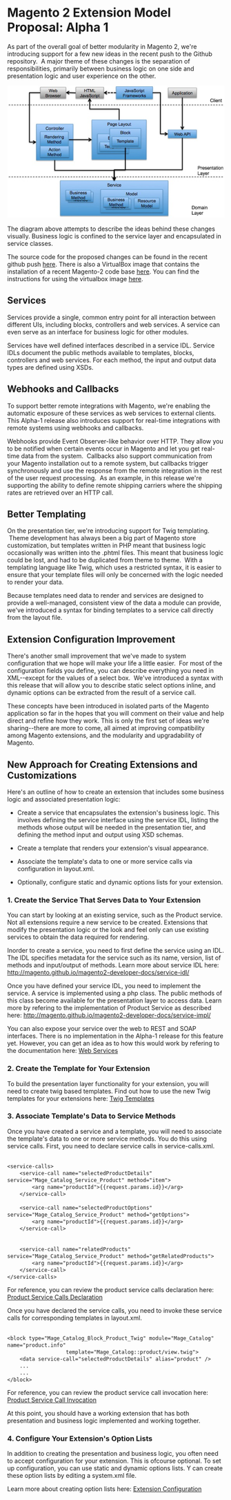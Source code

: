 Magento 2 Extension Model Proposal: Alpha 1
===========================================

As part of the overall goal of better modularity in Magento 2, we're introducing
support for a few new ideas in the recent push to the Github repository.  A
major theme of these changes is the separation of responsibilities, primarily
between business logic on one side and presentation logic and user experience on
the other.

![](</images/archExtensibility.png>)

The diagram above attempts to describe the ideas behind these changes visually.
Business logic is confined to the service layer and encapsulated in service
classes.

The source code for the proposed changes can be found in the recent github push
[here][4]. There is also a VirtualBox image that contains the installation of a
recent Magento-2 code base [here][5]. You can find the instructions for using
the virtualbox image [here][6].

[4]: <https://github.com/magento/magento2>

[5]: <https://ebay.box.com/s/a2k6twcsoappu4zv5lsq>

[6]: <http://praveenck.github.io/docs/vmimage/>

Services
--------

Services provide a single, common entry point for all interaction between
different UIs, including blocks, controllers and web services. A service can
even serve as an interface for business logic for other modules.

Services have well defined interfaces described in a service IDL. Service IDLs
document the public methods available to templates, blocks, controllers and web
services. For each method, the input and output data types are defined using
XSDs.

Webhooks and Callbacks
----------------------

To support better remote integrations with Magento, we're enabling the automatic
exposure of these services as web services to external clients. This Alpha-1
release also introduces support for real-time integrations with remote systems
using webhooks and callbacks.

Webhooks provide Event Observer-like behavior over HTTP. They allow you to be
notified when certain events occur in Magento and let you get real-time data
from the system.  Callbacks also support communication from your Magento
installation out to a remote system, but callbacks trigger synchronously and use
the response from the remote integration in the rest of the user request
processing.  As an example, in this release we're supporting the ability to
define remote shipping carriers where the shipping rates are retrieved over an
HTTP call.

Better Templating
-----------------

On the presentation tier, we're introducing support for Twig templating.  Theme
development has always been a big part of Magento store customization, but
templates written in PHP meant that business logic occasionally was written into
the .phtml files. This meant that business logic could be lost, and had to be
duplicated from theme to theme.  With a templating language like Twig, which
uses a restricted syntax, it is easier to ensure that your template files will
only be concerned with the logic needed to render your data.

Because templates need data to render and services are designed to provide a
well-managed, consistent view of the data a module can provide, we've introduced
a syntax for binding templates to a service call directly from the layout file.

Extension Configuration Improvement
-----------------------------------

There's another small improvement that we've made to system configuration that
we hope will make your life a little easier.  For most of the configuration
fields you define, you can describe everything you need in XML--except for the
values of a select box.  We've introduced a syntax with this release that will
allow you to describe static select options inline, and dynamic options can be
extracted from the result of a service call.

These concepts have been introduced in isolated parts of the Magento application
so far in the hopes that you will comment on their value and help direct and
refine how they work. This is only the first set of ideas we're sharing--there
are more to come, all aimed at improving compatibility among Magento extensions,
and the modularity and upgradability of Magento.

New Approach for Creating Extensions and Customizations
-------------------------------------------------------

Here's an outline of how to create an extension that includes some business
logic and associated presentation logic:

-   Create a service that encapsulates the extension's business logic. This
    involves defining the service interface using the service IDL, listing the
    methods whose output will be needed in the presentation tier, and defining
    the method input and output using XSD schemas.

-   Create a template that renders your extension's visual appearance.

-   Associate the template's data to one or more service calls via configuration
    in layout.xml.

-   Optionally, configure static and dynamic options lists for your extension.

### 1. Create the Service That Serves Data to Your Extension

You can start by looking at an existing service, such as the Product service. Not all extensions require a new service to be created. Extensions that modify the presentation logic or the look and feel only can use existing services to obtain the data required for rendering.

Inorder to create a service, you need to first define the service using an IDL. The IDL specifies metadata for the service such as its name, version, list of methods and input/output of methods. Learn more about service IDL here: <http://magento.github.io/magento2-developer-docs/service-idl/>

Once you have defined your service IDL, you need to implement the service. A service is implemented using a php class. The public methods of this class become available for the presentation layer to access data. Learn more by refering to the implementation of Product Service as described here: <http://magento.github.io/magento2-developer-docs/service-impl/>

You can also expose your service over the web to REST and SOAP interfaces. There is no implementation in the Alpha-1 release for this feature yet. However, you can get an idea as to how this would work by refering to the documentation here: [Web Services][1]

[1]: <http://magento.github.io/magento2-developer-docs/web-api/>

### 2. Create the Template for Your Extension

To build the presentation layer functionality for your extension, you will need to create twig based templates. Find out how to use the new Twig templates for your extensions here: [Twig
Templates][2]

[2]: <http://magento.github.io/magento2-developer-docs/twig/>

### 3. Associate Template's Data to Service Methods

Once you have created a service and a template, you will need to associate the template's data to one or more service methods. You do this using service calls. First, you need to declare service calls in service-calls.xml. 

~~~~~~~~~~~~~~~~~~~~~~~~~~~~~~~~~~~~~~~~~~~~~~~~~~~~~~~~~~~~~~~~~~~~~~~~~~~~~~~~

<service-calls>
    <service-call name="selectedProductDetails" service="Mage_Catalog_Service_Product" method="item">
        <arg name="productId">{{request.params.id}}</arg>
    </service-call>

    <service-call name="selectedProductOptions" service="Mage_Catalog_Service_Product" method="getOptions">
        <arg name="productId">{{request.params.id}}</arg>
    </service-call>


    <service-call name="relatedProducts" service="Mage_Catalog_Service_Product" method="getRelatedProducts">
        <arg name="productId">{{request.params.id}}</arg>
    </service-call>
</service-calls>

~~~~~~~~~~~~~~~~~~~~~~~~~~~~~~~~~~~~~~~~~~~~~~~~~~~~~~~~~~~~~~~~~~~~~~~~~~~~~~~~

For reference, you can review the product service calls declaration here: [Product Service Calls Declaration][3]

Once you have declared the service calls, you need to invoke these service calls for corresponding templates in layout.xml. 

~~~~~~~~~~~~~~~~~~~~~~~~~~~~~~~~~~~~~~~~~~~~~~~~~~~~~~~~~~~~~~~~~~~~~~~~~~~~~~~~

<block type="Mage_Catalog_Block_Product_Twig" module="Mage_Catalog" name="product.info"
                   template="Mage_Catalog::product/view.twig">
	<data service-call="selectedProductDetails" alias="product" />
	...
	...
</block>

~~~~~~~~~~~~~~~~~~~~~~~~~~~~~~~~~~~~~~~~~~~~~~~~~~~~~~~~~~~~~~~~~~~~~~~~~~~~~~~~

For reference, you can review the product service call invocation here: [Product Service Call Invocation][4]

[3]: <https://github.com/magento/magento2/blob/master/app/code/Mage/Catalog/etc/service-calls.xml>
[4]: <https://github.com/magento/magento2/blob/master/app/code/Mage/Catalog/view/frontend/layout.xml>

At this point, you should have a working extension that has both presentation and business logic implemented and working together.

### 4. Configure Your Extension's Option Lists

In addition to creating the presentation and business logic, you often need to accept configuration for your extension. This is ofcourse optional. To set up configuration, you can use static and dynamic options lists. Y can create these option lists by editing a system.xml file.

Learn more about creating option lists here: [Extension Configuration][5]

[5]: <http://praveenck.github.io/docs/option-list/>

